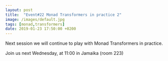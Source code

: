 ```yaml
---
layout: post
title:  "Event#22 Monad Transformers in practice 2"
image: /images/default.jpg
tags: [monad,transformers]
date: 2019-01-23 17:50:00 +0200
---
```


Next session we will continue to play with Monad Transformers in practice.[]()

Join us next Wednesday, at 11:00 in Jamaika (room 223)